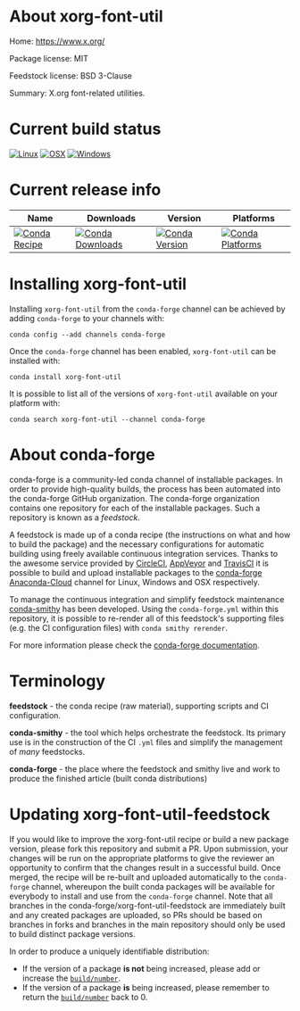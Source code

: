 About xorg-font-util
====================

Home: https://www.x.org/

Package license: MIT

Feedstock license: BSD 3-Clause

Summary: X.org font-related utilities.



Current build status
====================

[![Linux](https://img.shields.io/circleci/project/github/conda-forge/xorg-font-util-feedstock/master.svg?label=Linux)](https://circleci.com/gh/conda-forge/xorg-font-util-feedstock)
[![OSX](https://img.shields.io/travis/conda-forge/xorg-font-util-feedstock/master.svg?label=macOS)](https://travis-ci.org/conda-forge/xorg-font-util-feedstock)
[![Windows](https://img.shields.io/appveyor/ci/conda-forge/xorg-font-util-feedstock/master.svg?label=Windows)](https://ci.appveyor.com/project/conda-forge/xorg-font-util-feedstock/branch/master)

Current release info
====================

| Name | Downloads | Version | Platforms |
| --- | --- | --- | --- |
| [![Conda Recipe](https://img.shields.io/badge/recipe-xorg--font--util-green.svg)](https://anaconda.org/conda-forge/xorg-font-util) | [![Conda Downloads](https://img.shields.io/conda/dn/conda-forge/xorg-font-util.svg)](https://anaconda.org/conda-forge/xorg-font-util) | [![Conda Version](https://img.shields.io/conda/vn/conda-forge/xorg-font-util.svg)](https://anaconda.org/conda-forge/xorg-font-util) | [![Conda Platforms](https://img.shields.io/conda/pn/conda-forge/xorg-font-util.svg)](https://anaconda.org/conda-forge/xorg-font-util) |

Installing xorg-font-util
=========================

Installing `xorg-font-util` from the `conda-forge` channel can be achieved by adding `conda-forge` to your channels with:

```
conda config --add channels conda-forge
```

Once the `conda-forge` channel has been enabled, `xorg-font-util` can be installed with:

```
conda install xorg-font-util
```

It is possible to list all of the versions of `xorg-font-util` available on your platform with:

```
conda search xorg-font-util --channel conda-forge
```


About conda-forge
=================

conda-forge is a community-led conda channel of installable packages.
In order to provide high-quality builds, the process has been automated into the
conda-forge GitHub organization. The conda-forge organization contains one repository
for each of the installable packages. Such a repository is known as a *feedstock*.

A feedstock is made up of a conda recipe (the instructions on what and how to build
the package) and the necessary configurations for automatic building using freely
available continuous integration services. Thanks to the awesome service provided by
[CircleCI](https://circleci.com/), [AppVeyor](https://www.appveyor.com/)
and [TravisCI](https://travis-ci.org/) it is possible to build and upload installable
packages to the [conda-forge](https://anaconda.org/conda-forge)
[Anaconda-Cloud](https://anaconda.org/) channel for Linux, Windows and OSX respectively.

To manage the continuous integration and simplify feedstock maintenance
[conda-smithy](https://github.com/conda-forge/conda-smithy) has been developed.
Using the ``conda-forge.yml`` within this repository, it is possible to re-render all of
this feedstock's supporting files (e.g. the CI configuration files) with ``conda smithy rerender``.

For more information please check the [conda-forge documentation](https://conda-forge.org/docs/).

Terminology
===========

**feedstock** - the conda recipe (raw material), supporting scripts and CI configuration.

**conda-smithy** - the tool which helps orchestrate the feedstock.
                   Its primary use is in the construction of the CI ``.yml`` files
                   and simplify the management of *many* feedstocks.

**conda-forge** - the place where the feedstock and smithy live and work to
                  produce the finished article (built conda distributions)


Updating xorg-font-util-feedstock
=================================

If you would like to improve the xorg-font-util recipe or build a new
package version, please fork this repository and submit a PR. Upon submission,
your changes will be run on the appropriate platforms to give the reviewer an
opportunity to confirm that the changes result in a successful build. Once
merged, the recipe will be re-built and uploaded automatically to the
`conda-forge` channel, whereupon the built conda packages will be available for
everybody to install and use from the `conda-forge` channel.
Note that all branches in the conda-forge/xorg-font-util-feedstock are
immediately built and any created packages are uploaded, so PRs should be based
on branches in forks and branches in the main repository should only be used to
build distinct package versions.

In order to produce a uniquely identifiable distribution:
 * If the version of a package **is not** being increased, please add or increase
   the [``build/number``](https://conda.io/docs/user-guide/tasks/build-packages/define-metadata.html#build-number-and-string).
 * If the version of a package **is** being increased, please remember to return
   the [``build/number``](https://conda.io/docs/user-guide/tasks/build-packages/define-metadata.html#build-number-and-string)
   back to 0.
